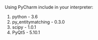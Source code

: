 Using PyCharm include in your interpreter:
1. python - 3.6
1. py_entitymatching - 0.3.0
1. scipy  - 1.0.1
1. PyQt5 - 5.10.1
